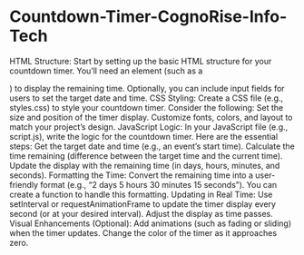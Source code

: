 # Countdown-Timer-CognoRise-Info-Tech
HTML Structure:
Start by setting up the basic HTML structure for your countdown timer. You’ll need an element (such as a <div>) to display the remaining time.
Optionally, you can include input fields for users to set the target date and time.
CSS Styling:
Create a CSS file (e.g., styles.css) to style your countdown timer. Consider the following:
Set the size and position of the timer display.
Customize fonts, colors, and layout to match your project’s design.
JavaScript Logic:
In your JavaScript file (e.g., script.js), write the logic for the countdown timer.
Here are the essential steps:
Get the target date and time (e.g., an event’s start time).
Calculate the time remaining (difference between the target time and the current time).
Update the display with the remaining time (in days, hours, minutes, and seconds).
Formatting the Time:
Convert the remaining time into a user-friendly format (e.g., “2 days 5 hours 30 minutes 15 seconds”).
You can create a function to handle this formatting.
Updating in Real Time:
Use setInterval or requestAnimationFrame to update the timer display every second (or at your desired interval).
Adjust the display as time passes.
Visual Enhancements (Optional):
Add animations (such as fading or sliding) when the timer updates.
Change the color of the timer as it approaches zero.
